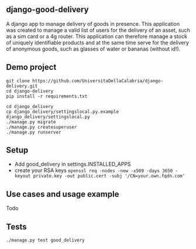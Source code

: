 django-good-delivery
--------------------

A django app to manage delivery of goods in presence.
This application was created to manage a valid list of users for 
the delivery of an asset, such as a sim card or a 4g router. 
This application can therefore manage a stock of uniquely identifiable 
products and at the same time serve for the delivery of anonymous 
goods, such as glasses of water or bananas (without id!).


Demo project
------------

````
git clone https://github.com/UniversitaDellaCalabria/django-delivery.git
cd django-delivery
pip install -r requirements.txt

cd django_delivery
cp django_delivery/settingslocal.py.example django_delivery/settingslocal.py
./manage.py migrate
./manage.py createsuperuser
./manage.py runserver
````

Setup
-----

- Add good_delivery in settings.INSTALLED_APPS
- create your RSA keys
  ````openssl req -nodes -new -x509 -days 3650 -keyout private.key -out public.cert -subj '/CN=your.own.fqdn.com'````


Use cases and usage example
---------------------------

Todo

Tests
-----

````
./manage.py test good_delivery
````
